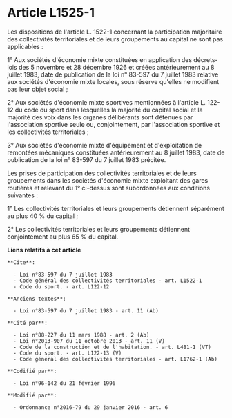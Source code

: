 # Article L1525-1

Les dispositions de l'article L. 1522-1 concernant la participation majoritaire des collectivités territoriales et de leurs
groupements au capital ne sont pas applicables : 

1° Aux sociétés d'économie mixte constituées en application des décrets-lois des 5 novembre et 28 décembre 1926 et créées
antérieurement au 8 juillet 1983, date de publication de la loi n° 83-597 du 7 juillet 1983 relative aux sociétés d'économie
mixte locales, sous réserve qu'elles ne modifient pas leur objet social ; 

2° Aux sociétés d'économie mixte sportives mentionnées à l'article L. 122-12 du code du sport dans lesquelles la majorité du
capital social et la majorité des voix dans les organes délibérants sont détenues par l'association sportive seule ou,
conjointement, par l'association sportive et les collectivités territoriales ; 

3° Aux sociétés d'économie mixte d'équipement et d'exploitation de remontées mécaniques constituées antérieurement au 8
juillet 1983, date de publication de la loi n° 83-597 du 7 juillet 1983 précitée.

Les prises de participation des collectivités territoriales et de leurs groupements dans les sociétés d'économie mixte
exploitant des gares routières et relevant du 1° ci-dessus sont subordonnées aux conditions suivantes : 

1° Les collectivités territoriales et leurs groupements détiennent séparément au plus 40 % du capital ; 

2° Les collectivités territoriales et leurs groupements détiennent conjointement au plus 65 % du capital.

**Liens relatifs à cet article**

	**Cite**:

	  - Loi n°83-597 du 7 juillet 1983
	  - Code général des collectivités territoriales - art. L1522-1
	  - Code du sport. - art. L122-12

	**Anciens textes**:

	  - Loi n°83-597 du 7 juillet 1983 - art. 11 (Ab)

	**Cité par**:

	  - Loi n°88-227 du 11 mars 1988 - art. 2 (Ab)
	  - Loi n°2013-907 du 11 octobre 2013 - art. 11 (V)
	  - Code de la construction et de l'habitation. - art. L481-1 (VT)
	  - Code du sport. - art. L122-13 (V)
	  - Code général des collectivités territoriales - art. L1762-1 (Ab)

	**Codifié par**:

	  - Loi n°96-142 du 21 février 1996

	**Modifié par**:

	  - Ordonnance n°2016-79 du 29 janvier 2016 - art. 6
